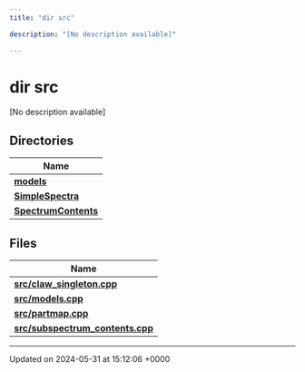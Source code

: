 ```yaml
---
title: "dir src"

description: "[No description available]"

---
```


# dir src

[No description available]

## Directories

| Name           |
| -------------- |
| **[models](/documentation/code/files/dir_cda0e09f6af169ffedf110beb36cf338/#dir-models)**  |
| **[SimpleSpectra](/documentation/code/files/dir_36edaedb06b76d9349a5c0efbae6322c/#dir-simplespectra)**  |
| **[SpectrumContents](/documentation/code/files/dir_0b5c22fffef3267b195757356ee7e976/#dir-spectrumcontents)**  |

## Files

| Name           |
| -------------- |
| **[src/claw_singleton.cpp](/documentation/code/files/claw__singleton_8cpp/#file-src-claw-singleton-cpp)**  |
| **[src/models.cpp](/documentation/code/files/models_8cpp/#file-src-models-cpp)**  |
| **[src/partmap.cpp](/documentation/code/files/partmap_8cpp/#file-src-partmap-cpp)**  |
| **[src/subspectrum_contents.cpp](/documentation/code/files/subspectrum__contents_8cpp/#file-src-subspectrum-contents-cpp)**  |






-------------------------------

Updated on 2024-05-31 at 15:12:06 +0000

